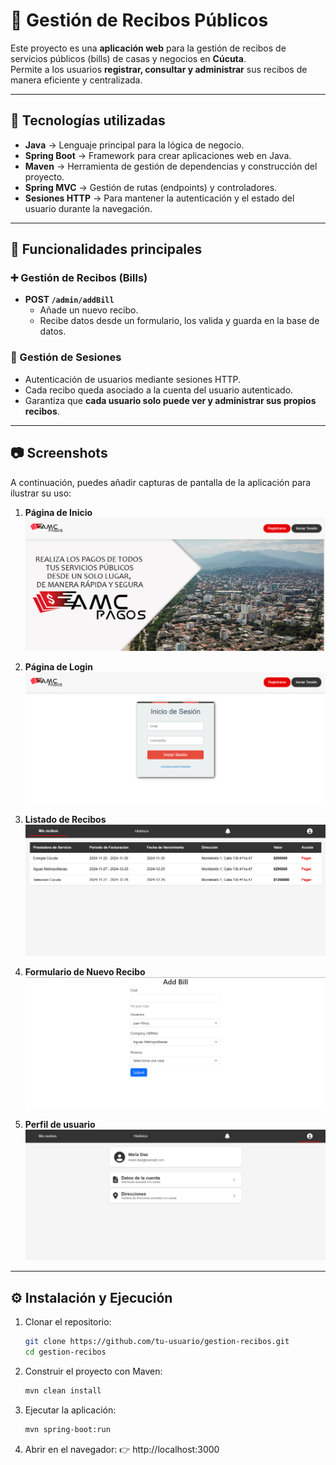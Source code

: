 # 📑 Gestión de Recibos Públicos

Este proyecto es una **aplicación web** para la gestión de recibos de servicios públicos (bills) de casas y negocios en **Cúcuta**.  
Permite a los usuarios **registrar, consultar y administrar** sus recibos de manera eficiente y centralizada.

---

## 🚀 Tecnologías utilizadas

- **Java** → Lenguaje principal para la lógica de negocio.  
- **Spring Boot** → Framework para crear aplicaciones web en Java.  
- **Maven** → Herramienta de gestión de dependencias y construcción del proyecto.  
- **Spring MVC** → Gestión de rutas (endpoints) y controladores.  
- **Sesiones HTTP** → Para mantener la autenticación y el estado del usuario durante la navegación.  

---

## 📌 Funcionalidades principales

### ➕ Gestión de Recibos (Bills)

- **POST `/admin/addBill`**  
  - Añade un nuevo recibo.  
  - Recibe datos desde un formulario, los valida y guarda en la base de datos.  

### 👤 Gestión de Sesiones

- Autenticación de usuarios mediante sesiones HTTP.  
- Cada recibo queda asociado a la cuenta del usuario autenticado.  
- Garantiza que **cada usuario solo puede ver y administrar sus propios recibos**.  

---

## 📷 Screenshots

A continuación, puedes añadir capturas de pantalla de la aplicación para ilustrar su uso:

1. **Página de Inicio**
   ![Screenshot home](./screenshots/home.png)

2. **Página de Login**
![Screenshot Login](./screenshots/login.png)

3. **Listado de Recibos**
   ![Screenshot Listado](./screenshots/recibos.png)

4. **Formulario de Nuevo Recibo**
   ![Screenshot Formulario](./screenshots/Addbill.png)

5. **Perfil de usuario**
![Screenshot usuario](./screenshots/usuario.png)

---

## ⚙️ Instalación y Ejecución

1. Clonar el repositorio:
   ```bash
   git clone https://github.com/tu-usuario/gestion-recibos.git
   cd gestion-recibos

2. Construir el proyecto con Maven:
   ```bash
   mvn clean install

3. Ejecutar la aplicación:
   ```bash
   mvn spring-boot:run

4. Abrir en el navegador:
👉 http://localhost:3000
